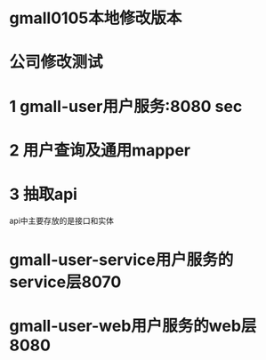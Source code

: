 # gmall0105本地修改版本
# 公司修改测试
# 1 gmall-user用户服务:8080 sec
# 2 用户查询及通用mapper
# 3 抽取api
  api中主要存放的是接口和实体
# gmall-user-service用户服务的service层8070
# gmall-user-web用户服务的web层8080